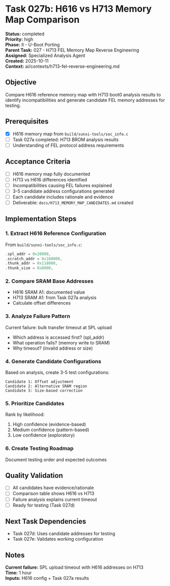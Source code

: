 # Task 027b: H616 vs H713 Memory Map Comparison

**Status:** completed  
**Priority:** high  
**Phase:** II - U-Boot Porting  
**Parent Task:** 027 - H713 FEL Memory Map Reverse Engineering  
**Assigned:** Specialized Analysis Agent  
**Created:** 2025-10-11  
**Context:** ai/contexts/h713-fel-reverse-engineering.md

## Objective

Compare H616 reference memory map with H713 boot0 analysis results to identify incompatibilities and generate candidate FEL memory addresses for testing.

## Prerequisites

- [x] H616 memory map from `build/sunxi-tools/soc_info.c`
- [ ] Task 027a completed: H713 BROM analysis results
- [ ] Understanding of FEL protocol address requirements

## Acceptance Criteria

- [ ] H616 memory map fully documented
- [ ] H713 vs H616 differences identified
- [ ] Incompatibilities causing FEL failures explained
- [ ] 3-5 candidate address configurations generated
- [ ] Each candidate includes rationale and evidence
- [ ] Deliverable: `docs/H713_MEMORY_MAP_CANDIDATES.md` created

## Implementation Steps

### 1. Extract H616 Reference Configuration
From `build/sunxi-tools/soc_info.c`:
```c
.spl_addr = 0x20000,
.scratch_addr = 0x108000,
.thunk_addr = 0x118000,
.thunk_size = 0x8000,
```

### 2. Compare SRAM Base Addresses
- H616 SRAM A1: documented value
- H713 SRAM A1: from Task 027a analysis
- Calculate offset differences

### 3. Analyze Failure Pattern
Current failure: bulk transfer timeout at SPL upload
- Which address is accessed first? (spl_addr)
- What operation fails? (memory write to SRAM)
- Why timeout? (invalid address or size)

### 4. Generate Candidate Configurations
Based on analysis, create 3-5 test configurations:
```
Candidate 1: Offset adjustment
Candidate 2: Alternative SRAM region
Candidate 3: Size-based correction
```

### 5. Prioritize Candidates
Rank by likelihood:
1. High confidence (evidence-based)
2. Medium confidence (pattern-based)
3. Low confidence (exploratory)

### 6. Create Testing Roadmap
Document testing order and expected outcomes

## Quality Validation

- [ ] All candidates have evidence/rationale
- [ ] Comparison table shows H616 vs H713
- [ ] Failure analysis explains current timeout
- [ ] Ready for testing (Task 027d)

## Next Task Dependencies

- Task 027d: Uses candidate addresses for testing
- Task 027e: Validates working configuration

## Notes

**Current failure:** SPL upload timeout with H616 addresses on H713  
**Time:** 1 hour  
**Inputs:** H616 config + Task 027a results
